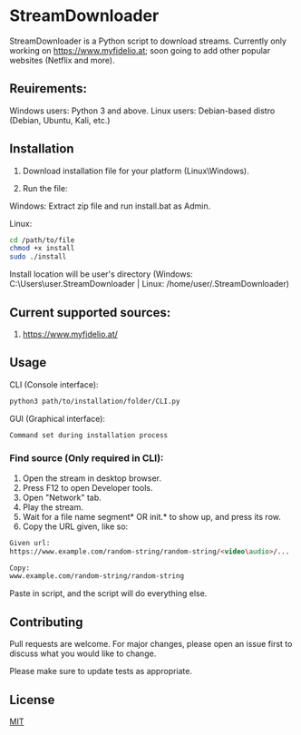 # StreamDownloader

StreamDownloader is a Python script to download streams. Currently only working on https://www.myfidelio.at; soon going to add other popular websites (Netflix and more).
## Reuirements:
Windows users: Python 3 and above.
Linux users: Debian-based distro (Debian, Ubuntu, Kali, etc.)

## Installation

1. Download installation file for your platform (Linux\Windows).

2. Run the file:

Windows: Extract zip file and run install.bat as Admin.

Linux:
```bash
cd /path/to/file
chmod +x install
sudo ./install
```
Install location will be user's directory (Windows: C:\Users\user\.StreamDownloader | Linux: /home/user/.StreamDownloader)    
## Current supported sources:
1. https://www.myfidelio.at/

## Usage
CLI (Console interface):

```bash
python3 path/to/installation/folder/CLI.py
```

GUI (Graphical interface):
```bash
Command set during installation process
```

### Find source (Only required in CLI):
1. Open the stream in desktop browser.
2. Press F12 to open Developer tools.
3. Open "Network" tab.
4. Play the stream.
5. Wait for a file name segment* OR init.* to show up, and press its row.
6. Copy the URL given, like so:
```html
Given url:
https://www.example.com/random-string/random-string/<video\audio>/...

Copy:
www.example.com/random-string/random-string
```
Paste in script, and the script will do everything else.

## Contributing
Pull requests are welcome. For major changes, please open an issue first to discuss what you would like to change.

Please make sure to update tests as appropriate.

## License
[MIT](https://choosealicense.com/licenses/mit/)
